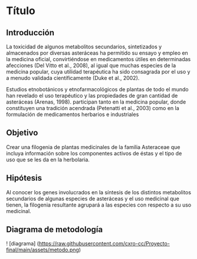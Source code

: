 # Título

## Introducción
La toxicidad de algunos metabolitos secundarios, sintetizados y almacenados por diversas asteráceas ha permitido su ensayo y empleo en la medicina oficial, convirtiéndose en medicamentos útiles en determinadas afecciones (Del Vitto et al., 2008), al igual que muchas especies de la medicina popular, cuya utilidad terapéutica ha sido consagrada por el uso y a menudo validada científicamente (Duke et al., 2002). 
 
Estudios etnobotánicos y etnofarmacológicos de plantas de todo el mundo han revelado el uso terapéutico y las propiedades de gran cantidad de asteráceas (Arenas, 1998). participan tanto en la medicina popular, donde constituyen una tradición acendrada (Petenatti et al., 2003) como en la formulación de medicamentos herbarios e industriales


## Objetivo
Crear una filogenia de plantas medicinales de la familia Asteraceae que incluya información sobre los componentes activos de éstas y el tipo de uso que se les da en la herbolaria.

## Hipótesis
Al conocer los genes involucrados en la síntesis de los distintos metabolitos secundarios de algunas especies de asteráceas y el uso medicinal que tienen, la filogenia resultante agrupará a las especies con respecto a su uso medicinal.

## Diagrama de metodología
! [diagrama]
(https://raw.githubusercontent.com/cxro-cc/Proyecto-final/main/assets/metodo.png)

